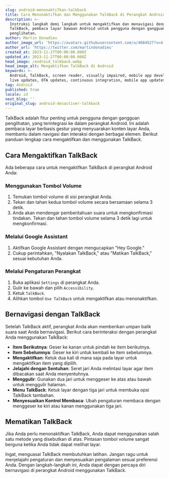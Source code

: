 ```yaml
---
slug: android-menonaktifkan-talkback
title: Cara Menonaktifkan dan Menggunakan TalkBack di Perangkat Android
description: >-
  Instruksi langkah demi langkah untuk mengaktifkan dan menavigasi dengan
  TalkBack, pembaca layar bawaan Android untuk pengguna dengan gangguan
  penglihatan.
author: Martin Donadieu
author_image_url: 'https://avatars.githubusercontent.com/u/4084527?v=4'
author_url: 'https://twitter.com/martindonadieu'
created_at: 2023-11-27T00:00:00.000Z
updated_at: 2023-11-27T00:00:00.000Z
head_image: /android_talkback.webp
head_image_alt: Mengaktifkan TalkBack di Android
keywords: >-
  Android, TalkBack, screen reader, visually impaired, mobile app development,
  live updates, OTA updates, continuous integration, mobile app updates
tag: Android
published: true
locale: id
next_blog: ''
original_slug: android-desactiver-talkback
---
```

TalkBack adalah fitur penting untuk pengguna dengan gangguan penglihatan, yang terintegrasi ke dalam perangkat Android. Ini adalah pembaca layar berbasis gestur yang menyuarakan konten layar Anda, membantu dalam navigasi dan interaksi dengan berbagai elemen. Berikut panduan lengkap cara mengaktifkan dan menggunakan TalkBack.

## Cara Mengaktifkan TalkBack

Ada beberapa cara untuk mengaktifkan TalkBack di perangkat Android Anda:

### Menggunakan Tombol Volume

1. Temukan tombol volume di sisi perangkat Anda.
2. Tekan dan tahan kedua tombol volume secara bersamaan selama 3 detik.
3. Anda akan mendengar pemberitahuan suara untuk mengkonfirmasi tindakan. Tekan dan tahan tombol volume selama 3 detik lagi untuk mengkonfirmasi.

### Melalui Google Assistant

1. Aktifkan Google Assistant dengan mengucapkan "Hey Google."
2. Cukup perintahkan, "Nyalakan TalkBack," atau "Matikan TalkBack," sesuai kebutuhan Anda.

### Melalui Pengaturan Perangkat

1. Buka aplikasi `Settings` di perangkat Anda.
2. Gulir ke bawah dan pilih `Accessibility`.
3. Ketuk `TalkBack`.
4. Alihkan tombol `Use TalkBack` untuk mengaktifkan atau menonaktifkan.

## Bernavigasi dengan TalkBack

Setelah TalkBack aktif, perangkat Anda akan memberikan umpan balik suara saat Anda bernavigasi. Berikut cara berinteraksi dengan perangkat Anda menggunakan TalkBack:

- **Item Berikutnya**: Geser ke kanan untuk pindah ke item berikutnya.
- **Item Sebelumnya**: Geser ke kiri untuk kembali ke item sebelumnya.
- **Mengaktifkan**: Ketuk dua kali di mana saja pada layar untuk mengaktifkan item yang dipilih.
- **Jelajahi dengan Sentuhan**: Seret jari Anda melintasi layar agar item dibacakan saat Anda menyentuhnya.
- **Menggulir**: Gunakan dua jari untuk menggeser ke atas atau bawah untuk menggulir halaman.
- **Menu TalkBack**: Ketuk layar dengan tiga jari untuk membuka opsi TalkBack tambahan.
- **Menyesuaikan Kontrol Membaca**: Ubah pengaturan membaca dengan menggeser ke kiri atau kanan menggunakan tiga jari.

## Mematikan TalkBack

Jika Anda perlu menonaktifkan TalkBack, Anda dapat menggunakan salah satu metode yang disebutkan di atas. Pintasan tombol volume sangat berguna ketika Anda tidak dapat melihat layar.

Ingat, menguasai TalkBack membutuhkan latihan. Jangan ragu untuk menjelajahi pengaturan dan menyesuaikan pengalaman sesuai preferensi Anda. Dengan langkah-langkah ini, Anda dapat dengan percaya diri bernavigasi di perangkat Android menggunakan TalkBack.
